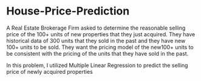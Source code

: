 # House-Price-Prediction

A Real Estate Brokerage Firm asked to determine the 
reasonable selling price of the 100+ units of new properties that they just 
acquired. They have historical data of 300 units that they sold in the past 
and they have new 100+ units to be sold. They want the pricing model of 
the new100+ units to be consistent with the pricing of the units that they 
have sold in the past.

In this problem, I utilized Multiple Linear Regression to predict the selling price of newly acquired properties

